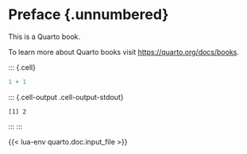 # Preface {.unnumbered}

This is a Quarto book.

To learn more about Quarto books visit <https://quarto.org/docs/books>.


::: {.cell}

```{.r .cell-code}
1 + 1
```

::: {.cell-output .cell-output-stdout}

```
[1] 2
```


:::
:::


{{< lua-env quarto.doc.input_file >}}

